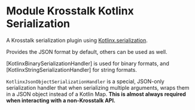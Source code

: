 # Module Krosstalk Kotlinx Serialization

A Krosstalk serialization plugin using [Kotlinx.serialization](https://github.com/Kotlin/kotlinx.serialization).

Provides the JSON format by default, others can be used as well.

[KotlinxBinarySerializationHandler] is used for binary formats, and [KotlinxStringSerializationHandler] for string
formats.

`KotlinxJsonObjectSerializationHandler` is a special, JSON-only serialization handler that when serializing multiple
arguments, wraps them in a JSON object instead of a Kotlin Map.  **This is almost always required when interacting with
a non-Krosstalk API.**
